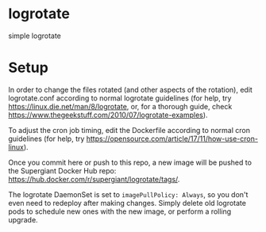 # logrotate
simple logrotate

# Setup

In order to change the files rotated (and other aspects of the rotation), edit logrotate.conf according to normal logrotate guidelines (for help, try https://linux.die.net/man/8/logrotate, or, for a thorough guide, check https://www.thegeekstuff.com/2010/07/logrotate-examples).

To adjust the cron job timing, edit the Dockerfile according to normal cron guidelines (for help, try https://opensource.com/article/17/11/how-use-cron-linux).

Once you commit here or push to this repo, a new image will be pushed to the Supergiant Docker Hub repo: https://hub.docker.com/r/supergiant/logrotate/tags/.

The logrotate DaemonSet is set to `imagePullPolicy: Always`, so you don't even need to redeploy after making changes. Simply delete old logrotate pods to schedule new ones with the new image, or perform a rolling upgrade.
